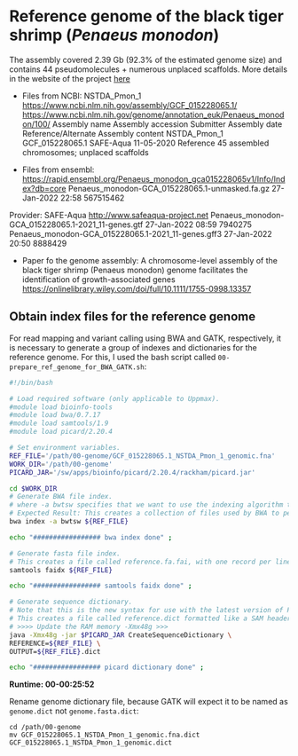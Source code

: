 # Reference genome of the black tiger shrimp (*Penaeus monodon*)

The assembly covered 2.39 Gb (92.3% of the estimated genome size) and contains 44 pseudomolecules + numerous unplaced scaffolds. More details in the website of the project [here](https://www.biotec.or.th/pmonodon/index.php)

- Files from NCBI:
NSTDA_Pmon_1
https://www.ncbi.nlm.nih.gov/assembly/GCF_015228065.1/
https://www.ncbi.nlm.nih.gov/genome/annotation_euk/Penaeus_monodon/100/
Assembly name	Assembly accession	Submitter	Assembly date	Reference/Alternate	Assembly content
NSTDA_Pmon_1	GCF_015228065.1	SAFE-Aqua	11-05-2020	Reference	45 assembled chromosomes; unplaced scaffolds

- Files from ensembl:
https://rapid.ensembl.org/Penaeus_monodon_gca015228065v1/Info/Index?db=core
Penaeus_monodon-GCA_015228065.1-unmasked.fa.gz     27-Jan-2022 22:58           567515462

Provider: SAFE-Aqua http://www.safeaqua-project.net
Penaeus_monodon-GCA_015228065.1-2021_11-genes.gtf 27-Jan-2022 08:59             7940275
Penaeus_monodon-GCA_015228065.1-2021_11-genes.gff3 27-Jan-2022 20:50             8888429

- Paper fo the genome assembly:
A chromosome-level assembly of the black tiger shrimp (Penaeus monodon) genome facilitates the identification of growth-associated genes https://onlinelibrary.wiley.com/doi/full/10.1111/1755-0998.13357

## Obtain index files for the reference genome
For read mapping and variant calling using BWA and GATK, respectively, it is necessary to generate a group of indexes and dictionaries for the reference genome. For this, I used the bash script called `00-prepare_ref_genome_for_BWA_GATK.sh`:

```bash
#!/bin/bash

# Load required software (only applicable to Uppmax).
#module load bioinfo-tools
#module load bwa/0.7.17
#module load samtools/1.9
#module load picard/2.20.4

# Set environment variables.
REF_FILE='/path/00-genome/GCF_015228065.1_NSTDA_Pmon_1_genomic.fna'
WORK_DIR='/path/00-genome'
PICARD_JAR='/sw/apps/bioinfo/picard/2.20.4/rackham/picard.jar'

cd $WORK_DIR
# Generate BWA file index.
# where -a bwtsw specifies that we want to use the indexing algorithm that is capable of handling the whole human genome.
# Expected Result: This creates a collection of files used by BWA to perform the alignment.
bwa index -a bwtsw ${REF_FILE}

echo "################# bwa index done" ;

# Generate fasta file index.
# This creates a file called reference.fa.fai, with one record per line for each of the contigs in the FASTA reference file. Each record is composed of the contig name, size, location, basesPerLine and bytesPerLine.
samtools faidx ${REF_FILE}

echo "################# samtools faidx done" ;

# Generate sequence dictionary.
# Note that this is the new syntax for use with the latest version of Picard. Older versions used a slightly different syntax because all the tools were in separate jars, so you'd call e.g. java -jar CreateSequenceDictionary.jar directly.
# This creates a file called reference.dict formatted like a SAM header, describing the contents of your reference FASTA file.
# >>>> Update the RAM memory -Xmx48g >>>
java -Xmx48g -jar $PICARD_JAR CreateSequenceDictionary \
REFERENCE=${REF_FILE} \
OUTPUT=${REF_FILE}.dict

echo "################# picard dictionary done" ;

```
**Runtime: 00-00:25:52**

Rename genome dictionary file, because GATK will expect it to be named as `genome.dict` not `genome.fasta.dict`:
```
cd /path/00-genome
mv GCF_015228065.1_NSTDA_Pmon_1_genomic.fna.dict GCF_015228065.1_NSTDA_Pmon_1_genomic.dict
```
